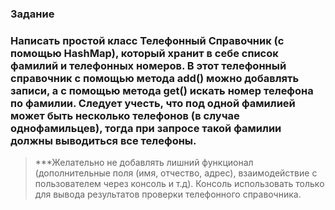 ### **Задание**

### **Написать простой класс Телефонный Справочник (с помощью HashMap), который хранит в себе список фамилий и телефонных номеров. В этот телефонный справочник с помощью метода add() можно добавлять записи, а с помощью метода get() искать номер телефона по фамилии. Следует учесть, что под одной фамилией может быть несколько телефонов (в случае однофамильцев), тогда при запросе такой фамилии должны выводиться все телефоны.**

> ***Желательно не добавлять лишний функционал (дополнительные поля (имя, отчество, адрес),
взаимодействие с пользователем через консоль и т.д). Консоль использовать только для вывода результатов проверки телефонного справочника.
```
```
